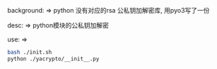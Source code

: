 background: => python 没有对应的rsa 公私钥加解密库, 用pyo3写了一份

desc: => python模块的公私钥加解密

use: =>

```bash
bash ./init.sh
python ./yacrypto/__init__.py
```
